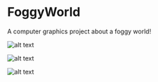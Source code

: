 # FoggyWorld
A computer graphics project about a foggy world!

![alt text](https://backgroundpicture.s3.amazonaws.com/foggy1.png)

![alt text](https://backgroundpicture.s3.amazonaws.com/foggy2.png)

![alt text](https://backgroundpicture.s3.amazonaws.com/foggy3.png)

